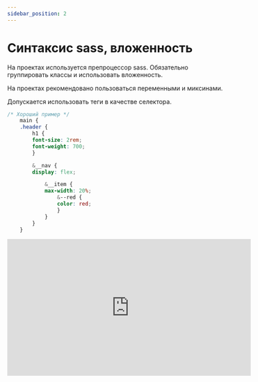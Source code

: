 ```yaml
---
sidebar_position: 2
---
```

# Синтаксис sass, вложенность

На проектах используется препроцессор sass. Обязательно группировать классы и использовать вложенность.

На проектах рекомендовано пользоваться переменными и миксинами.

Допускается использовать теги в качестве селектора.

```css
/* Хороший пример */
    main {
    .header {
        h1 {
        font-size: 2rem;
        font-weight: 700;
        }

        &__nav {
        display: flex;

            &__item {
            max-width: 20%;
                &--red {
                color: red;
                }
            }
        }
    }    
```

<iframe width="560" height="315" src="https://www.youtube.com/embed/Mrq2ora_p0o" title="YouTube video player" frameborder="0" allow="accelerometer; autoplay; clipboard-write; encrypted-media; gyroscope; picture-in-picture; web-share" allowfullscreen></iframe>

